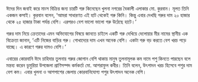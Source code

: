ঈদের দিন জবাই করে মাংস বিক্রির জন্য চারটি গরু কিনেছেন খুলনা নগরের বৈকালী এলাকার মো. কুরবান। মূলত তিনি একজন কসাই। কুরবান বলেন, ‘আমরা সাধারণত এই হাট থেকেই গরু কিনি। কিন্তু এবার দেখছি গরুর দাম ২০ হাজার থেকে ২৫ হাজার টাকা পর্যন্ত বেশি। এরপরও বেশ ভালো ভালো গরু উঠেছে হাটে।’

গরুর দাম নিয়ে ক্রেতাদের এমন অভিযোগের বিষয়ে জানতে চাইলে একটি গরু দেখিয়ে দেলোয়ার মীর নামের স্থানীয় এক বিক্রেতা জানান, ‘এটি নিজের বাড়ির গরু। গোখাদ্যের দাম এখন অনেক বেশি। একটা গরু বড় করতে বেশ খরচ পড়ে যাচ্ছে। এ কারণে গরুর দামও বেশি।’  

এবারের কোরবানি ঈদে চাহিদার তুলনায় গরুর জোগান বেশি থাকায় মানুষ তুলনামূলক কম দামে পশু কিনতে পারছেন বলে মন্তব্য করেন ডুমুরিয়া উপজেলা প্রাণিসম্পদ কর্মকর্তা মো. আশরাফুল কবীর। তিনি বলেন, উৎপাদন খরচ হিসেবে পশুর দাম বেশ কম। এবার খুলনা ও আশপাশের জেলায় কোরবানিযোগ্য পশুর উৎপাদন অনেক বেশি।  

